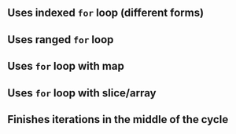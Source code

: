 ## Uses indexed `for` loop (different forms)
## Uses ranged `for` loop
## Uses `for` loop with map
## Uses `for` loop with slice/array
## Finishes iterations in the middle of the cycle